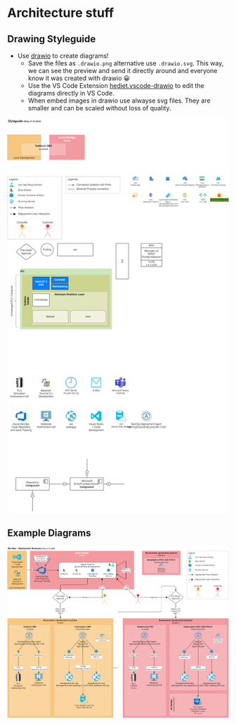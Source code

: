 # Architecture stuff

## Drawing Styleguide

- Use [drawio](https://draw.io/) to create diagrams!
  - Save the files as `.drawio.png` alternative use `.drawio.svg`. This way, we can see the preview and send it directly around and everyone know it was created with drawio 😀
  - Use the VS Code Extension [hediet.vscode-drawio](https://marketplace.visualstudio.com/items?itemName=hediet.vscode-drawio) to edit the diagrams directly in VS Code.
  - When embed images in drawio use alwayse svg files. They are smaller and can be scaled without loss of quality.

![Drawing Styleguide](styleguide.drawio.png)

## Example Diagrams

![](devOpsDeploymentExample.drawio.png)

